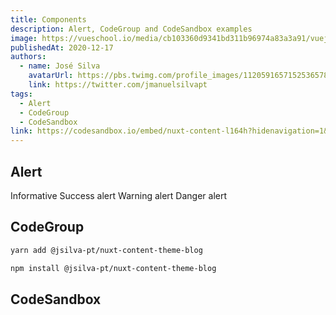 ```yaml
---
title: Components
description: Alert, CodeGroup and CodeSandbox examples
image: https://vueschool.io/media/cb103360d9341bd311b96974a83a3a91/vuejs-components-fundamentals.png
publishedAt: 2020-12-17
authors:
  - name: José Silva
    avatarUrl: https://pbs.twimg.com/profile_images/1120591657152536578/qsf_Hlyn_400x400.png
    link: https://twitter.com/jmanuelsilvapt
tags:
  - Alert
  - CodeGroup
  - CodeSandbox
link: https://codesandbox.io/embed/nuxt-content-l164h?hidenavigation=1&theme=dark
---
```


## Alert

<alert>
Informative
</alert>

<alert type="success">
Success alert
</alert>

<alert type="warning">
Warning alert
</alert>

<alert type="danger">
Danger alert
</alert>

## CodeGroup

<code-group>
  <code-block label="Yarn" active>

  ```bash
  yarn add @jsilva-pt/nuxt-content-theme-blog
  ```

  </code-block>
  <code-block label="NPM">

  ```bash
  npm install @jsilva-pt/nuxt-content-theme-blog
  ```

  </code-block>
</code-group>

## CodeSandbox

<code-sandbox :src="link"></code-sandbox>
